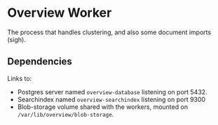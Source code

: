 
Overview Worker
===============

The process that handles clustering, and also some document imports (sigh).


## Dependencies

Links to:
- Postgres server named `overview-database` listening on port 5432.
- Searchindex named `overview-searchindex` listening on port 9300
- Blob-storage volume shared with the workers, mounted on `/var/lib/overview/blob-storage`.
